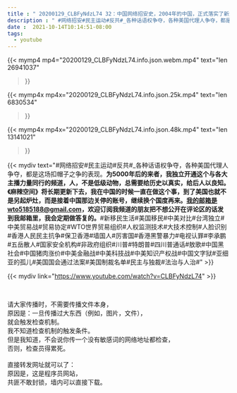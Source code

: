 ```yaml
---
title : " 20200129_CLBFyNdzL74 32：中国网络招安史，2004年的中国，正式落实了新型的招安方案，也就是网络招安，今天的海外主播也大多都是被招安对象。#陈秋实#徐晓东#郭文贵#路德社#卡丽熙# "
description : " #网络招安#民主运动#反共#_各种话语权争夺，各种美国代理人争夺，都是这场扣帽子之争的表现。__为5000年后的来者，我独立开通这个与各大主播力量同行的频道，人，不是低级动物，总需要给历史以真实，给后人以良知。《麻辣空间》将长期更新下去，我在中国的时候一直在做这个事，到了美国也就不是另起炉灶，而是接着中国那边关停的账号，继续换个国度再来。我的邮箱是wto5185188@gmail.com，欢迎订阅我频道的朋友把不想公开在评论区的话发到我邮箱里，我会定期做答复的。__#新移民生活#美国移民#中美对比#台湾独立#中美贸易战#贸易协定#WTO世界贸易组织#人权监测技术#大技术控制#人脸识别#香港人民民主抗争#保卫香港#墙国人#厉害国#香港黑警暴力#电视认罪#李承鹏#五岳散人#国家安全机构#非政府组织#川普#特朗普#四川普通话#敖歌#中国黑社会#中国猪肉涨价#中美金融战#中美科技战#中美知识产权战#中国文字狱#亚细亚的孤儿#美国国会通过法案#美国制裁名单#民主与独裁#法治与人治# "
date :  2021-10-14T10:14:51-08:00
tags:
  - youtube
---
```


{{< mymp4 mp4="20200129_CLBFyNdzL74.info.json.webm.mp4" 
text="len 26941037"
>}}

{{< mymp4x  mp4x="20200129_CLBFyNdzL74.info.json.25k.mp4"
text="len 6830534"
>}}

{{< mymp4x  mp4x="20200129_CLBFyNdzL74.info.json.48k.mp4"
text="len 13141021"
>}}


{{< mydiv text="#网络招安#民主运动#反共#_各种话语权争夺，各种美国代理人争夺，都是这场扣帽子之争的表现。__为5000年后的来者，我独立开通这个与各大主播力量同行的频道，人，不是低级动物，总需要给历史以真实，给后人以良知。《麻辣空间》将长期更新下去，我在中国的时候一直在做这个事，到了美国也就不是另起炉灶，而是接着中国那边关停的账号，继续换个国度再来。我的邮箱是wto5185188@gmail.com，欢迎订阅我频道的朋友把不想公开在评论区的话发到我邮箱里，我会定期做答复的。__#新移民生活#美国移民#中美对比#台湾独立#中美贸易战#贸易协定#WTO世界贸易组织#人权监测技术#大技术控制#人脸识别#香港人民民主抗争#保卫香港#墙国人#厉害国#香港黑警暴力#电视认罪#李承鹏#五岳散人#国家安全机构#非政府组织#川普#特朗普#四川普通话#敖歌#中国黑社会#中国猪肉涨价#中美金融战#中美科技战#中美知识产权战#中国文字狱#亚细亚的孤儿#美国国会通过法案#美国制裁名单#民主与独裁#法治与人治#" >}}
<br>

{{< mydiv link="https://www.youtube.com/watch?v=CLBFyNdzL74" >}}


<br>

请大家传播时，不需要传播文件本身，<br>
原因是：一旦传播过大东西（例如，图片，文件），<br>
就会触发检查机制。<br>
我不知道检查机制的触发条件。<br>
但是我知道，不会说你传一个没有敏感词的网络地址都检查，<br>
否则，检查员得累死。<br><br>
直接转发网址就可以了：<br>
原因是，这是程序员网站，<br>
共匪不敢封锁，墙内可以直接下载。



